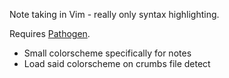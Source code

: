 Note taking in Vim - really only syntax highlighting.

Requires [Pathogen](https://github.com/tpope/vim-pathogen).

* Small colorscheme specifically for notes
* Load said colorscheme on crumbs file detect
